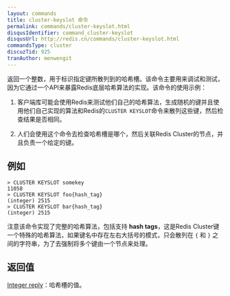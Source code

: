 ```yaml
---
layout: commands
title: cluster-keyslot 命令
permalink: commands/cluster-keyslot.html
disqusIdentifier: command_cluster-keyslot
disqusUrl: http://redis.cn/commands/cluster-keyslot.html
commandsType: cluster
discuzTid: 925
tranAuthor: menwengit
---
```


返回一个整数，用于标识指定键所散列到的哈希槽。该命令主要用来调试和测试，因为它通过一个API来暴露Redis底层哈希算法的实现。该命令的使用示例：

1. 客户端库可能会使用Redis来测试他们自己的哈希算法，生成随机的键并且使用他们自己实现的算法和Redis的`CLUSTER KEYSLOT`命令来散列这些键，然后检查结果是否相同。

2. 人们会使用这个命令去检查哈希槽是哪个，然后关联Redis Cluster的节点，并且负责一个给定的键。

## 例如

	> CLUSTER KEYSLOT somekey
	11058
	> CLUSTER KEYSLOT foo{hash_tag}
	(integer) 2515
	> CLUSTER KEYSLOT bar{hash_tag}
	(integer) 2515


注意该命令实现了完整的哈希算法，包括支持 **hash tags**，这是Redis Cluster键一个特殊的哈希算法，如果键名中存在左右大括号的模式，只会散列在 `{` 和 `}` 之间的字符串，为了去强制将多个键由一个节点来处理。

## 返回值

[Integer reply](http://www.redis.cn/topics/protocol.html#integer-reply)：哈希槽的值。